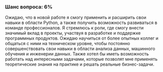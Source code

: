 ### Шанс вопроса: 6%

Ожидаю, что в новой работе я смогу применить и расширить свои навыки в области Python, а также получить возможность развиваться в команде профессионалов. Я стремлюсь к роли, где смогу внести значимый вклад в проекты, участвуя в разработке и поддержке программных продуктов. Ожидаю научиться от более опытных коллег и общаться с ними на техническом уровне, чтобы постоянно совершенствовать свои навыки в области анализа данных, машинного обучения и инженерии данных. Также хотел бы иметь возможность работать над интересными задачами, которые позволят мне применять теоретические знания на практике и решать реальные бизнес-задачи.